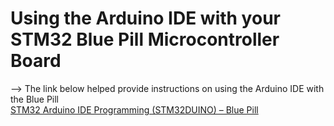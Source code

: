 # Using the Arduino IDE with your STM32 Blue Pill Microcontroller Board

--> The link below helped provide instructions on using the Arduino IDE with the Blue Pill\
[STM32 Arduino IDE Programming (STM32DUINO) – Blue Pill](https://deepbluembedded.com/stm32-arduino-ide-blue-pill-stm32f103c8t6)
